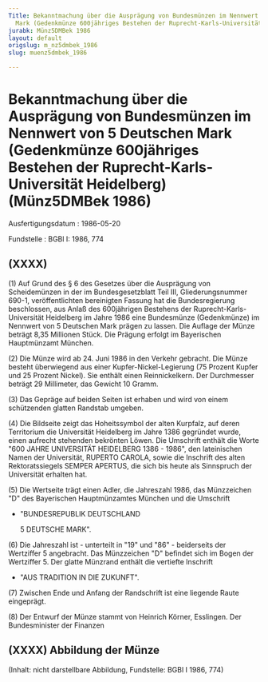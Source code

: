 ```yaml
---
Title: Bekanntmachung über die Ausprägung von Bundesmünzen im Nennwert von 5 Deutschen
  Mark (Gedenkmünze 600jähriges Bestehen der Ruprecht-Karls-Universität Heidelberg)
jurabk: Münz5DMBek 1986
layout: default
origslug: m_nz5dmbek_1986
slug: muenz5dmbek_1986

---
```


# Bekanntmachung über die Ausprägung von Bundesmünzen im Nennwert von 5 Deutschen Mark (Gedenkmünze 600jähriges Bestehen der Ruprecht-Karls-Universität Heidelberg) (Münz5DMBek 1986)

Ausfertigungsdatum
:   1986-05-20

Fundstelle
:   BGBl I: 1986, 774



## (XXXX)

(1) Auf Grund des § 6 des Gesetzes über die Ausprägung von Scheidemünzen in der im Bundesgesetzblatt Teil III, Gliederungsnummer 690-1, veröffentlichten bereinigten Fassung hat die Bundesregierung beschlossen, aus Anlaß des 600jährigen Bestehens der Ruprecht-Karls-Universität Heidelberg im Jahre 1986 eine Bundesmünze (Gedenkmünze) im Nennwert von 5 Deutschen Mark prägen zu lassen. Die Auflage der Münze beträgt 8,35 Millionen Stück. Die Prägung erfolgt im Bayerischen Hauptmünzamt München.

(2) Die Münze wird ab 24. Juni 1986 in den Verkehr gebracht.
Die Münze besteht überwiegend aus einer Kupfer-Nickel-Legierung (75 Prozent Kupfer und 25 Prozent Nickel). Sie enthält einen Reinnickelkern. Der Durchmesser beträgt 29 Millimeter, das Gewicht 10 Gramm.

(3) Das Gepräge auf beiden Seiten ist erhaben und wird von einem schützenden glatten Randstab umgeben.

(4) Die Bildseite zeigt das Hoheitssymbol der alten Kurpfalz, auf deren Territorium die Universität Heidelberg im Jahre 1386 gegründet wurde, einen aufrecht stehenden bekrönten Löwen. Die Umschrift enthält die Worte "600 JAHRE UNIVERSITÄT HEIDELBERG 1386 - 1986", den lateinischen Namen der Universität, RUPERTO CAROLA, sowie die Inschrift des alten Rektoratssiegels SEMPER APERTUS, die sich bis heute als Sinnspruch der Universität erhalten hat.

(5) Die Wertseite trägt einen Adler, die Jahreszahl 1986, das Münzzeichen "D" des Bayerischen Hauptmünzamtes München und die Umschrift

*   "BUNDESREPUBLIK DEUTSCHLAND

    5 DEUTSCHE MARK".




(6) Die Jahreszahl ist - unterteilt in "19" und "86" - beiderseits der Wertziffer 5 angebracht. Das Münzzeichen "D" befindet sich im Bogen der Wertziffer 5. Der glatte Münzrand enthält die vertiefte Inschrift

*   "AUS TRADITION IN DIE ZUKUNFT".




(7) Zwischen Ende und Anfang der Randschrift ist eine liegende Raute eingeprägt.

(8) Der Entwurf der Münze stammt von Heinrich Körner, Esslingen.
Der Bundesminister der Finanzen


## (XXXX) Abbildung der Münze

(Inhalt: nicht darstellbare Abbildung,
Fundstelle: BGBl I 1986, 774)

